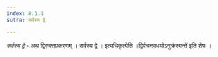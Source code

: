 ```yaml
---
index: 8.1.1
sutra: सर्वस्य द्वे

---
```

_सर्वस्य द्वे_ - अथ द्विरुक्तप्रकरणम् । सर्वस्य द्वे । इत्यधिकृत्येति ।द्विर्वचनवधयोऽनुक्रंस्यन्ते॑ इति शेषः । 